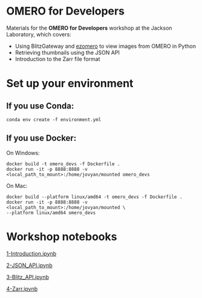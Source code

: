 # OMERO for Developers
Materials for the **OMERO for Developers** workshop at the Jackson Laboratory, which covers:
- Using BlitzGateway and [ezomero](https://github.com/TheJacksonLaboratory/ezomero) to view images from OMERO in Python
- Retrieving thumbnails using the JSON API
- Introduction to the Zarr file format

# Set up your environment

## If you use Conda:
```
conda env create -f environment.yml
```

## If you use Docker:
On Windows:
```
docker build -t omero_devs -f Dockerfile .
docker run -it -p 8888:8888 -v <local_path_to_mount>:/home/jovyan/mounted omero_devs
```

On Mac:
```
docker build --platform linux/amd64 -t omero_devs -f Dockerfile .
docker run -it -p 8888:8888 -v <local_path_to_mount>:/home/jovyan/mounted \
--platform linux/amd64 omero_devs
```

# Workshop notebooks

[1-Introduction.ipynb](1-Introduction.ipynb)

[2-JSON_API.ipynb](2-JSON_API.ipynb)

[3-Blitz_API.ipynb](3-Blitz_API.ipynb)

[4-Zarr.ipynb](4-Zarr.ipynb)
